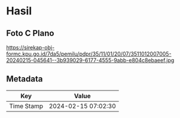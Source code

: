 # Hasil

## Foto C Plano

https://sirekap-obj-formc.kpu.go.id/7da5/pemilu/pdpr/35/11/01/20/07/3511012007005-20240215-045641--3b939029-6177-4555-9abb-e804c8ebaeef.jpg


## Metadata

| Key        | Value               |
| ---------- | ------------------- |
| Time Stamp | 2024-02-15 07:02:30 |



